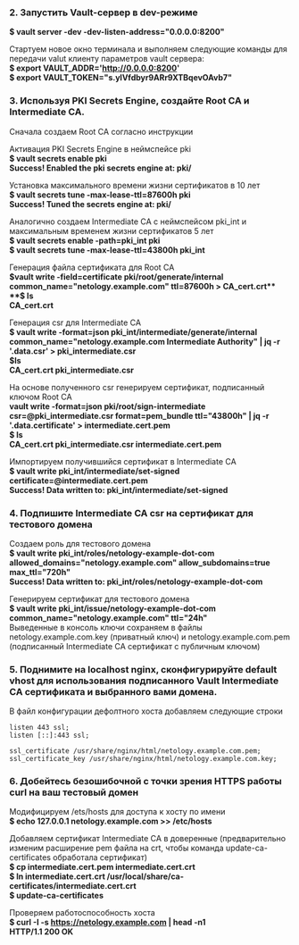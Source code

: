 ### 2. Запустить Vault-сервер в dev-режиме

**$ vault server -dev -dev-listen-address="0.0.0.0:8200"**  

Стартуем новое окно терминала и выполняем следующие команды для передачи valut клиенту параметров vault сервера:  
**$ export VAULT_ADDR='http://0.0.0.0:8200'**  
**$ export VAULT_TOKEN="s.ylVfdbyr9ARr9XTBqevOAvb7"**

### 3. Используя PKI Secrets Engine, создайте Root CA и Intermediate CA.

Сначала создаем Root CA согласно инструкции  

Активация PKI Secrets Engine в неймспейсе pki  
**$ vault secrets enable pki**  
**Success! Enabled the pki secrets engine at: pki/**  

Установка максимального времени жизни сертификатов в 10 лет  
**$ vault secrets tune -max-lease-ttl=87600h pki**  
**Success! Tuned the secrets engine at: pki/**  

Аналогично создаем Intermediate CA с неймспейсом pki_int и максимальным временем жизни сертификатов 5 лет  
**$ vault secrets enable -path=pki_int pki**  
**$ vault secrets tune -max-lease-ttl=43800h pki_int**  

Генерация файла сертификата для Root CA  
**$vault write -field=certificate pki/root/generate/internal common_name="netology.example.com" ttl=87600h > CA_cert.crt**  
**$ ls**  
**CA_cert.crt**  

Генерация csr для Intermediate CA  
**$ vault write -format=json pki_int/intermediate/generate/internal common_name="netology.example.com Intermediate Authority" | jq -r '.data.csr' > pki_intermediate.csr**  
**$ls**  
**CA_cert.crt  pki_intermediate.csr** 

На основе полученного csr генерируем сертификат, подписанный ключом Root CA  
**vault write -format=json pki/root/sign-intermediate csr=@pki_intermediate.csr format=pem_bundle ttl="43800h" | jq -r '.data.certificate' > intermediate.cert.pem**  
**$ ls**  
**CA_cert.crt  pki_intermediate.csr  intermediate.cert.pem** 

Импортируем получившийся сертификат в Intermediate CA  
**$ vault write pki_int/intermediate/set-signed certificate=@intermediate.cert.pem**  
**Success! Data written to: pki_int/intermediate/set-signed**  

### 4. Подпишите Intermediate CA csr на сертификат для тестового домена

Создаем роль для тестового домена  
**$ vault write pki_int/roles/netology-example-dot-com allowed_domains="netology.example.com" allow_subdomains=true max_ttl="720h"**  
**Success! Data written to: pki_int/roles/netology-example-dot-com**  

Генерируем сертификат для тестового домена  
**$ vault write pki_int/issue/netology-example-dot-com common_name="netology.example.com" ttl="24h"**  
Выведенные в консоль ключи сохраняем в файлы netology.example.com.key (приватный ключ) и netology.example.com.pem (подписанный Intermediate CA сертификат с публичным ключом)

### 5. Поднимите на localhost nginx, сконфигурируйте default vhost для использования подписанного Vault Intermediate CA сертификата и выбранного вами домена.

В файл конфигурации дефолтного хоста добавляем следующие строки
```
listen 443 ssl;
listen [::]:443 ssl;

ssl_certificate /usr/share/nginx/html/netology.example.com.pem;
ssl_certificate_key /usr/share/nginx/html/netology.example.com.key;
```

### 6. Добейтесь безошибочной с точки зрения HTTPS работы curl на ваш тестовый домен

Модифицируем /ets/hosts для доступа к хосту по имени  
**$ echo 127.0.0.1 netology.example.com >> /etc/hosts** 

Добавляем сертификат Intermediate CA в доверенные (предварительно изменим расширение pem файла на crt, чтобы команда update-ca-certificates обработала сертификат)  
**$ cp intermediate.cert.pem intermediate.cert.crt**  
**$ ln intermediate.cert.crt /usr/local/share/ca-certificates/intermediate.cert.crt**  
**$ update-ca-certificates**

Проверяем работоспособность хоста  
**$ curl -I -s https://netology.example.com | head -n1**  
**HTTP/1.1 200 OK**